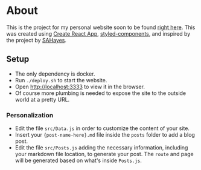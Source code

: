 # About
This is the project for my personal website soon to be found [right here](https://trent.tw/). This was created using [Create React App](https://github.com/facebook/create-react-app), [styled-components](https://styled-components.com/), and inspired by the project by [SAHayes](https://github.com/SAHayes/react-blog-template ).

## Setup

* The only dependency is docker.
* Run `./deploy.sh` to start the website.
* Open [http://localhost:3333](http://localhost:3333) to view it in the browser.
* Of course more plumbing is needed to expose the site to the outside world at a pretty URL.

### Personalization
* Edit the file `src/Data.js` in order to customize the content of your site.
* Insert your `{post-name-here}.md` file inside the `posts` folder to add a blog post.
* Edit the file `src/Posts.js` adding the necessary information, including your markdown file location, to generate your post. The `route` and page will be generated based on what's inside `Posts.js`.
